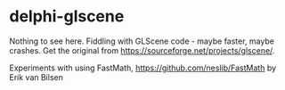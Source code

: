 # delphi-glscene

Nothing to see here. Fiddling with GLScene code - maybe faster, maybe crashes.
Get the original from https://sourceforge.net/projects/glscene/.

Experiments with using FastMath, https://github.com/neslib/FastMath by Erik van Bilsen
